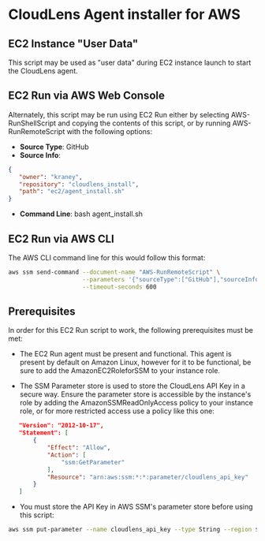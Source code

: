 # CloudLens Agent installer for AWS

## EC2 Instance "User Data"
This script may be used as "user data" during EC2 instance launch to start
the CloudLens agent.

## EC2 Run via AWS Web Console
Alternately, this script may be run using EC2 Run either by selecting
AWS-RunShellScript and copying the contents of this script, or by running
AWS-RunRemoteScript with the following options:

* **Source Type**: GitHub
* **Source Info**: 
```json
{
   "owner": "kraney",
   "repository": "cloudlens_install",
   "path": "ec2/agent_install.sh"
}
```
* **Command Line**: bash agent_install.sh


## EC2 Run via AWS CLI
The AWS CLI command line for this would follow this format:

```bash
aws ssm send-command --document-name "AWS-RunRemoteScript" \
                     --parameters '{"sourceType":["GitHub"],"sourceInfo":["{ \"owner\": \"kraney\", \"repository\": \"cloudlens_install\", \"path\": \"ec2/agent_install.sh\" }"],"executionTimeout":["3600"],"commandLine":["bash agent_install.sh"]}' \
                     --timeout-seconds 600
```


## Prerequisites
In order for this EC2 Run script to work, the following prerequisites must be met:

* The EC2 Run agent must be present and functional. This agent is present by default on Amazon Linux, however for
it to be functional, be sure to add the AmazonEC2RoleforSSM to your instance role.

* The SSM Parameter store is used to store the CloudLens API Key in a secure way. Ensure the parameter store is 
accessible by the instance's role by adding the AmazonSSMReadOnlyAccess policy to your instance role, or for
more restricted access use a policy like this one:
```json
   "Version": "2012-10-17",
   "Statement": [
       {
           "Effect": "Allow",
           "Action": [
               "ssm:GetParameter"
           ],
           "Resource": "arn:aws:ssm:*:*:parameter/cloudlens_api_key"
       }
   ]
```
* You must store the API Key in AWS SSM's parameter store before using this script:
```bash
aws ssm put-parameter --name cloudlens_api_key --type String --region $REGION --value xxxxxxxxyyyyyyyyzzzzzzzz
```
